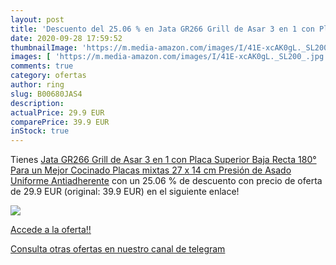 ```yaml
---
layout: post
title: 'Descuento del 25.06 % en Jata GR266 Grill de Asar 3 en 1 con Plac'
date: 2020-09-28 17:59:52
thumbnailImage: 'https://m.media-amazon.com/images/I/41E-xcAK0gL._SL200_.jpg'
images: [ 'https://m.media-amazon.com/images/I/41E-xcAK0gL._SL200_.jpg' ]
comments: true
category: ofertas
author: ring
slug: B00680JAS4
description:
actualPrice: 29.9 EUR
comparePrice: 39.9 EUR
inStock: true
---
```


Tienes [Jata GR266 Grill de Asar 3 en 1 con Placa Superior Baja Recta 180° Para un Mejor Cocinado Placas mixtas 27 x 14 cm Presión de Asado Uniforme Antiadherente](https://www.amazon.com/dp/B00680JAS4/?tag=redken08-20) con un 25.06 % de descuento con precio de oferta de 29.9 EUR (original: 39.9 EUR) en el siguiente enlace!

[![](https://m.media-amazon.com/images/I/41E-xcAK0gL._SL200_.jpg)](https://www.amazon.com/dp/B00680JAS4/?tag=redken08-20)

[Accede a la oferta!!](https://www.amazon.com/dp/B00680JAS4/?tag=redken08-20)

[Consulta otras ofertas en nuestro canal de telegram](https://t.me/s/ofertas25)
